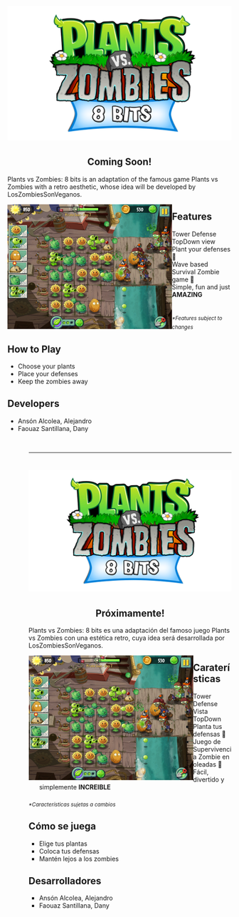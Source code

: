 <h1 align="center">
  <img src="readme_src/PvZ_8BITS_LOGO.png" alt="Plants vs Zombies: 8 bits" />
</h1>

<h2 align ="center">
  Coming Soon!
</h2>

<p>
  Plants vs Zombies: 8 bits is an adaptation of the famous game Plants vs Zombies with a retro aesthetic,
  whose idea will be developed by LosZombiesSonVeganos.
</p>

<div>
  <img align="left" src="readme_src/PvZ_GAMEPLAY_EX.PNG" alt="GameplayExample" width="370" height="280"/>  
</div>

<h2>Features</h2>
<ul>
  <li>Tower Defense</li>
  <li>TopDown view</li>
  <li>Plant your defenses 🌻</li>
  <li>Wave based Survival Zombie game 🧟‍</li>
  <li>Simple, fun and just <b>AMAZING</b></li>
</ul>
<br>
<sub><i>*Features subject to changes</i></sub>

<br>

<h2>How to Play</h2>
<ul>
  <li>Choose your plants</li>
  <li>Place your defenses</li>
  <li>Keep the zombies away</li>
</ul>

<h2>Developers</h2>
<ul>
  <li>Ansón Alcolea, Alejandro</li>
  <li>Faouaz Santillana, Dany</li>
<ul>
<br>

***

<h1 align="center">
  <img src="readme_src/PvZ_8BITS_LOGO.png" alt="Plants vs Zombies: 8 bits" />
</h1>

<h2 align ="center">
  Próximamente!
</h2>

<p>
Plants vs Zombies: 8 bits es una adaptación del famoso juego Plants vs Zombies con una estética retro,
cuya idea será desarrollada por LosZombiesSonVeganos.
</p>

<div>
  <img align="left" src="readme_src/PvZ_GAMEPLAY_EX.PNG" alt="GameplayExample" width="370" height="280"/>  
</div>

<h2>Caraterísticas</h2>
<ul>
  <li>Tower Defense </li>
  <li>Vista TopDown</li>
  <li>Planta tus defensas 🌻</li>
  <li>Juego de Supervivencia Zombie en oleadas 🧟‍</li>
  <li>Fácil, divertido y simplemente <b>INCREIBLE</b></li>
</ul>
<br>
<sub><i>*Características sujetas a cambios</i></sub>

<br>

<h2>Cómo se juega</h2>
<ul>
  <li>Elige tus plantas</li>
  <li>Coloca tus defensas</li>
  <li>Mantén lejos a los zombies</li>
</ul>

<h2>Desarrolladores</h2>
<ul>
  <li>Ansón Alcolea, Alejandro</li>
  <li>Faouaz Santillana, Dany</li>
<ul>
<br>
